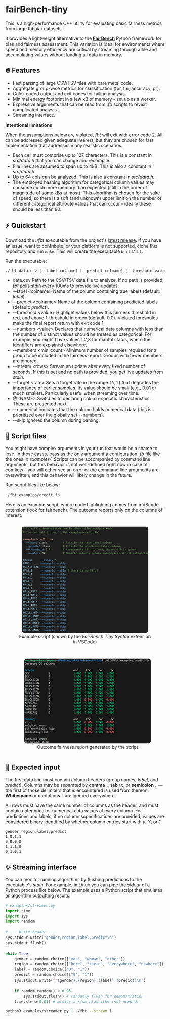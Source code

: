 # fairBench-tiny

This is a high-performance C++ utility for evaluating basic fairness metrics from large tabular datasets.  

It provides a lightweight alternative to the [**FairBench**](https://github.com/mever-team/FairBench) Python framework for bias and fairness assessment. This variation is ideal for environments where speed and memory efficiency are critical by streaming through a file and accumulating values without loading all data in memory.

## 🔥 Features

- Fast parsing of large CSV/TSV files with bare metal code.  
- Aggregate group-wise metrics for classification (tpr, tnr, accuracy, pr).
- Color-coded output and exit codes for failing analysis. 
- Minimal energy footprint in a few kB of memory - set up as a worker.
- Expressive arguments that can be read from *.fb* scripts to revisit complicated analysis.
- Streaming interface.

**Intentional limitations** 

When the assumptions below are violated, *fbt* will exit with error code 2. All can be addressed given adequate interest, but they are chosen for fast implementation that addresses many realistic scenarios.

- Each cell must comprise up to 127 characters. This is a constant in *src/data.h* that you can change and recompile.
- File lines are assumed to span up to 4kB. This is also a constant in *src/data.h*.
- Up to 64 cols can be analyzed. This is also a constant in *src/data.h*.
- The employed hashing algorithm for categorical column values may consume much more memory than expected (still in the order of magnitude of some kBs at most). This algorithm is chosen for the sake of speed, so there is a soft (and unknown) upper limit
on the number of different categorical attribute values that can occur - ideally these should be less than 80.

## ⚡ Quickstart

Download the *./fbt* executable from the project's 
[latest release](https://github.com/maniospas/fairbench-tiny/releases/latest).
If you have an issue, want to contribute, or your platform is not supported, clone this repository and run `make`. This will create the executable `build/fbt`.

Run the executable:

```bash
./fbt data.csv [--label colname] [--predict colname] [--threshold value] [--members min_count]
```

- data.csv Path to the CSV/TSV data file to analyze. If no path is provided, *fbt* polls stdin every 100ms to provide live updates.
- --label &lt;colname> Name of the column containing true labels (default: *label*).
- --predict &lt;colname> Name of the column containing predicted labels (default: *predict*).
- --threshold &lt;value> Highlight values below this fairness threshold in red, and above 1-threshold in green (default: 0.0). Violated thresholds make the final report return with exit code 1.
- --numbers &lt;value> Declares that numerical data columns with less than the number of distinct values should be treated as categorical. For example, you might have values 1,2,3 for marital status, where the identifiers are explained elsewhere.
- --members &lt;min_count> Minimum number of samples required for a group to be included in the fairness report. Groups with fewer members are ignored.
- --stream &lt;rows> Stream an update after every fixed number of seconds. If this is set and no path is provided, you get live
updates from *stdin*.
- --forget &lt;rate> Sets a forget rate in the range `(0,1]` that degrades the importance of earlier samples. Its value should be small (e.g., 0.01 or much smaller). Particularly useful when streaming over time.
- @&lt;NAME> Switches to declaring column-specific characteristics. These are presented next.
- --numerical Indicates that the column holds numerical data (this is prioritized over the globally set --numbers).
- --skip Ignores the column during parsing.

## 📝 Script files

You might have complex arguments in your run that would be a shame to lose.
In those cases, pass as the only argument a configuration *.fb* file like the ones in *examples/*. 
Scripts can be accompanied by command line arguments, but this behavior is not 
well-defined right now in case of conflicts - you will either see an error or the command line
arguments are overwritten, and this behavior will likely change in the future.

Run script files like below:

```bash
./fbt examples/credit.fb
```

Here is an example script, where code highlighting comes from a VScode extension (look for fairbench).
The outcome reports only on the columns of interest.

<div style="display: flex; justify-content: center; gap: 1rem; flex-wrap: wrap;">
  <figure style="text-align: center;">
    <img src="examples/fbt_script.png" alt="Example Script" width="400" style="border-radius: 8px;"><br>
    <figcaption>Example script (shown by the <i>FairBench Tiny Syntax</i> extension in VSCode)</figcaption>
  </figure>
  <br>
  <figure style="text-align: center;">
    <img src="examples/fbt_results.png" alt="Outcome Report" width="400" style="border-radius: 8px;"><br>
    <figcaption>Outcome fairness report generated by the script</figcaption>
  </figure>
</div>


## 📘 Expected input

The first data line must contain column headers (group names, *label*, and *predict*). Columns may be separated by **comma `,`**, **tab `\t`**, or **semicolon `;`** — the first of those delimiters that is encountered is used from thereon.
**Whitespace** or quotations `"` are ignored everywhere.  

All rows must have the same number of columns as the header, and must contain categorical or numerical data values at every column. For predictions and labels, if no column scpecifications are provided, values are considered binary identified by whether column entries start with *y*, *Y*, or *1*.

```csv
gender,region,label,predict
1,0,1,1
0,0,0,0
1,1,1,0
0,1,0,1
```

## ✨ Streaming interface

You can monitor running algorithms by flushing predictions to the executable's *stdin*. For example, in Linux you can pipe the *stdout* of a Python process like below. The example uses a Python script that emulates an algorithm outputting results.

```python
# examples/streamer.py
import time
import sys
import random

# --- Write header ---
sys.stdout.write("gender,region,label,predict\n")
sys.stdout.flush()

while True:
    gender = random.choice(["man", "woman", "other"])
    region = random.choice(["here", "there", "everywhere", "nowhere"])
    label = random.choice(["0", "1"])
    predict = random.choice(["0", "1"])
    sys.stdout.write(f"{gender},{region},{label},{predict}\n")

    if random.random() < 0.05:
        sys.stdout.flush() # randomly flush for demonstration
    time.sleep(0.01) # mimics a slow algorithm (not needed)
```

```bash
python3 examples/streamer.py | ./fbt --stream 1
```